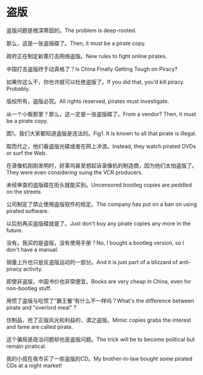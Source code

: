 # 盗版

<p><span class="chinese">盗版问题是根深蒂固的。</span><span class="english">The problem is deep-rooted.</span></p>

<p><span class="chinese">那么，这是一张盗版碟了。</span><span class="english">Then, it must be a pirate copy.</span></p>

<p><span class="chinese">政府正在制定新策打击网络盗版。</span><span class="english">New rules to fight online pirates.</span></p>

<p><span class="chinese">中国打击盗版终于动真格了？</span><span class="english">Is China Finally Getting Tough on Piracy?</span></p>

<p><span class="chinese">如果你这么干，你也许就可以杜绝盗版了。</span><span class="english">If you did that, you’d kill piracy. Probably.</span></p>

<p><span class="chinese">版权所有，盗版必究。</span><span class="english">All rights reserved, pirates must investigate.</span></p>

<p><span class="chinese">从一个小贩那里？那么，这一定是一张盗版碟了。</span><span class="english">From a vendor? Then, it must be a pirate copy.</span></p>

<p><span class="chinese">图1。我们大家都知道盗版是违法的。</span><span class="english">Fig1. It is known to all that pirate is illegal.</span></p>

<p><span class="chinese">取而代之，他们看盗版光碟或者在网上冲浪。</span><span class="english">Instead, they watch pirated DVDs or surf the Web.</span></p>

<p><span class="chinese">在录像机刚刚发明时，好莱坞甚至想起诉录像机的制造商，因为他们太怕盗版了。</span><span class="english">They were even considering suing the VCR producers.</span></p>

<p><span class="chinese">未经审查的盗版碟在街头就能买到。</span><span class="english">Uncensored bootleg copies are peddled on the streets.</span></p>

<p><span class="chinese">公司制定了禁止使用盗版软件的规定。</span><span class="english">The company has put on a ban on using pirated software.</span></p>

<p><span class="chinese">以后别再买盗版碟就是了。</span><span class="english">Just don't buy any pirate copies any more in the future.</span></p>

<p><span class="chinese">没有。我买的是盗版，没有使用手册？</span><span class="english">No, I bought a bootleg version, so I don't have a manual.</span></p>

<p><span class="chinese">销量上升也只是反盗版运动的一部分。</span><span class="english">And it is just part of a blizzard of anti-piracy activity.</span></p>

<p><span class="chinese">即使非盗版，中国书价也非常便宜。</span><span class="english">Books are very cheap in China, even for non-bootleg stuff.</span></p>

<p><span class="chinese">用惯了盗版与吃惯了“霸王餐”有什么不一样吗？</span><span class="english">What's the difference between pirate and "overlord meal" ?</span></p>

<p><span class="chinese">仿制品，抢了正版风光和利益的，谓之盗版。</span><span class="english">Mimic copies grabs the interest and fame are called pirate.</span></p>

<p><span class="chinese">这个骗局是政治问题却也是盗版问题。</span><span class="english">The trick will be to become political but remain piratical.</span></p>

<p><span class="chinese">我的小叔在夜市买了一些盗版的CD。</span><span class="english">My brother-in-law bought some pirated CDs at a night market!</span></p>

